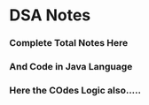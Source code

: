 # DSA Notes

### Complete Total Notes Here

### And Code in Java Language

### Here the COdes Logic also.....
